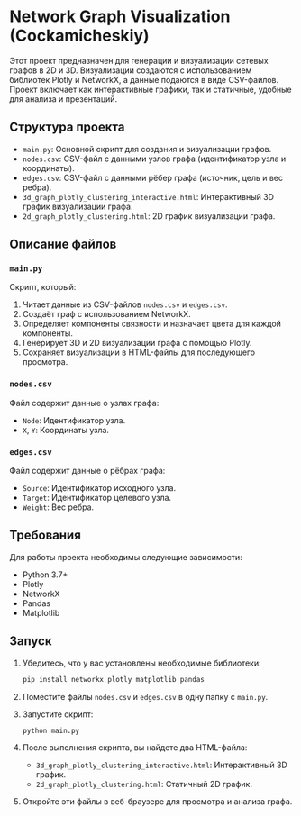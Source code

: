 # Network Graph Visualization (Cockamicheskiy)

Этот проект предназначен для генерации и визуализации сетевых графов в 2D и 3D. Визуализации создаются с использованием библиотек Plotly и NetworkX, а данные подаются в виде CSV-файлов. Проект включает как интерактивные графики, так и статичные, удобные для анализа и презентаций.

## Структура проекта

- `main.py`: Основной скрипт для создания и визуализации графов.
- `nodes.csv`: CSV-файл с данными узлов графа (идентификатор узла и координаты).
- `edges.csv`: CSV-файл с данными рёбер графа (источник, цель и вес ребра).
- `3d_graph_plotly_clustering_interactive.html`: Интерактивный 3D график визуализации графа.
- `2d_graph_plotly_clustering.html`: 2D график визуализации графа.

## Описание файлов

### `main.py`

Скрипт, который:
1. Читает данные из CSV-файлов `nodes.csv` и `edges.csv`.
2. Создаёт граф с использованием NetworkX.
3. Определяет компоненты связности и назначает цвета для каждой компоненты.
4. Генерирует 3D и 2D визуализации графа с помощью Plotly.
5. Сохраняет визуализации в HTML-файлы для последующего просмотра.

### `nodes.csv`

Файл содержит данные о узлах графа:
- `Node`: Идентификатор узла.
- `X`, `Y`: Координаты узла.

### `edges.csv`

Файл содержит данные о рёбрах графа:
- `Source`: Идентификатор исходного узла.
- `Target`: Идентификатор целевого узла.
- `Weight`: Вес ребра.

## Требования

Для работы проекта необходимы следующие зависимости:

- Python 3.7+
- Plotly
- NetworkX
- Pandas
- Matplotlib

## Запуск

1. Убедитесь, что у вас установлены необходимые библиотеки:

    ```bash
    pip install networkx plotly matplotlib pandas
    ```

2. Поместите файлы `nodes.csv` и `edges.csv` в одну папку с `main.py`.

3. Запустите скрипт:

    ```bash
    python main.py
    ```

4. После выполнения скрипта, вы найдете два HTML-файла:
    - `3d_graph_plotly_clustering_interactive.html`: Интерактивный 3D график.
    - `2d_graph_plotly_clustering.html`: Статичный 2D график.

5. Откройте эти файлы в веб-браузере для просмотра и анализа графа.
